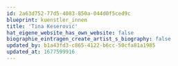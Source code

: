 ```yaml
---
id: 2a63d752-77d5-4083-850a-044d0f5ced9c
blueprint: kuenstler_innen
title: 'Tina Keserović'
hat_eigene_website_has_own_website: false
biographie_eintragen_create_artist_s_biography: false
updated_by: b1a43fd3-c865-4122-b6cc-50cfa81a1985
updated_at: 1677599916
---
```

